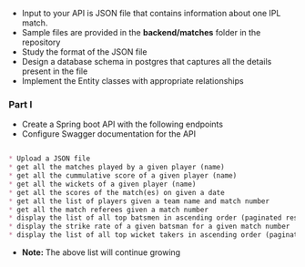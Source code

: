 * Input to your API is JSON file that contains information about one IPL match.
* Sample files are provided in the **backend/matches** folder in the repository
* Study the format of the JSON file
* Design a database schema in postgres that captures all the details present in the file 
* Implement the Entity classes with appropriate relationships

### Part I

* Create a Spring boot API with the following endpoints
* Configure Swagger documentation for the API

``` markdown

* Upload a JSON file
* get all the matches played by a given player (name)
* get all the cummulative score of a given player (name)
* get all the wickets of a given player (name)
* get all the scores of the match(es) on given a date
* get all the list of players given a team name and match number
* get all the match referees given a match number 
* display the list of all top batsmen in ascending order (paginated results)  
* display the strike rate of a given batsman for a given match number
* display the list of all top wicket takers in ascending order (paginated results)  
```


* **Note:** The above list will continue growing
